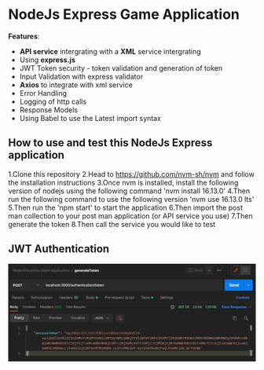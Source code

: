 <p align="center">
  <h1>NodeJs Express Game Application</h1>
</p>

**Features**:
* **API service** intergrating with a **XML** service intergrating
* Using **express.js**
* JWT Token security - token validation and generation of token
* Input Validation with express validator 
* **Axios** to integrate with xml service 
* Error Handling 
* Logging of http calls 
* Response Models
* Using Babel to use the Latest import syntax 

## How to use and test this NodeJs Express application

1.Clone this repository
2.Head to https://github.com/nvm-sh/nvm and follow the installation instructions 
3.Once nvm is installed, install the following version of nodejs using the following command 'nvm install 16.13.0'
4.Then run the following command to use the following version 'nvm use 16.13.0 lts'
5.Then run the 'npm start' to start the application
6.Then import the post man collection to your post man application (or API service you use)
7.Then generate the token
8.Then call the service you would like to test

## JWT Authentication

<p align="center">
  <img src="./readmeData/tokenGeneration.jpg" alt="JWT Token" width="650">
</p>


